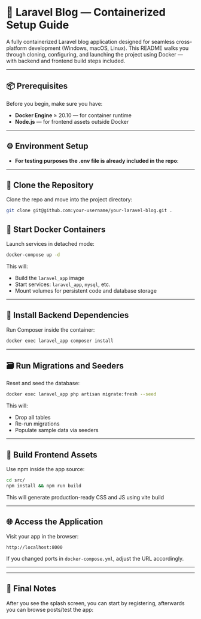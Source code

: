# 🚀 Laravel Blog — Containerized Setup Guide

A fully containerized Laravel blog application designed for seamless cross-platform development (Windows, macOS, Linux). This README walks you through cloning, configuring, and launching the project using Docker — with backend and frontend build steps included.

---

## 📦 Prerequisites

Before you begin, make sure you have:

- **Docker Engine** ≥ 20.10 — for container runtime
- **Node.js** — for frontend assets outside Docker

---

## ⚙️ Environment Setup
- **For testing purposes the .env file is already included in the repo**:
---

## 📁 Clone the Repository

Clone the repo and move into the project directory:

```bash
git clone git@github.com:your-username/your-laravel-blog.git .
```

## 🐳 Start Docker Containers

Launch services in detached mode:

```bash
docker-compose up -d
```

This will:

- Build the `laravel_app` image
- Start services: `laravel_app`, `mysql`, etc.
- Mount volumes for persistent code and database storage

---

## 🧰 Install Backend Dependencies

Run Composer inside the container:

```bash
docker exec laravel_app composer install
```

---

## 🗃️ Run Migrations and Seeders

Reset and seed the database:

```bash
docker exec laravel_app php artisan migrate:fresh --seed
```

This will:

- Drop all tables
- Re-run migrations
- Populate sample data via seeders

---

## 🎨 Build Frontend Assets

Use npm inside the app source:

```bash
cd src/
npm install && npm run build
```

This will generate production-ready CSS and JS using vite build

---

## 🌐 Access the Application

Visit your app in the browser:

```
http://localhost:8000
```

If you changed ports in `docker-compose.yml`, adjust the URL accordingly.

---



---

## 🙌 Final Notes

After you see the splash screen, you can start by registering, afterwards you can browse posts/test the app:
